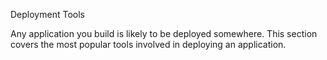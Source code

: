 Deployment Tools

Any application you build is likely to be deployed somewhere. This section covers the most popular tools involved in deploying an application.